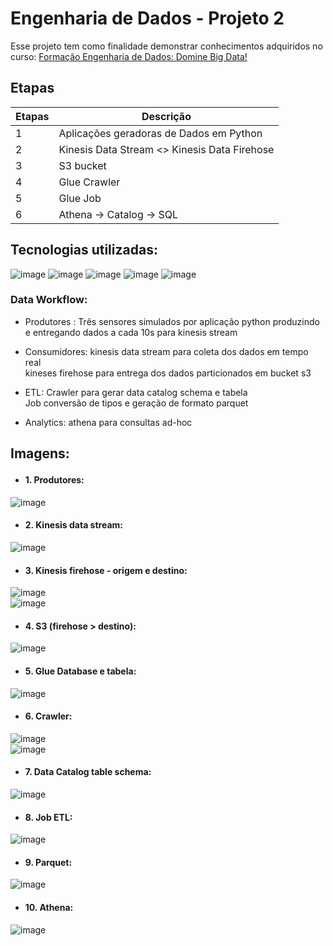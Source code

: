 # Engenharia de Dados - Projeto 2

Esse projeto tem como finalidade demonstrar conhecimentos adquiridos no curso:
[Formação Engenharia de Dados: Domine Big Data!](https://www.udemy.com/course/engenheiro-de-dados)

## Etapas

| Etapas | Descrição |
|--------|-----------|
| 1      | Aplicações geradoras de Dados em Python |
| 2      | Kinesis Data Stream <> Kinesis Data Firehose |
| 3      | S3 bucket |
| 4      | Glue Crawler | 
| 5      | Glue Job |
| 6      | Athena -> Catalog -> SQL |

## Tecnologias utilizadas:
![image](https://github.com/DieGit0/northwind/assets/19257853/18de0b9b-01c0-4246-81cb-87d377ab53e6) ![image](https://github.com/DieGit0/northwind/assets/19257853/27faed64-c9e7-4add-8864-86a8aec94524) 
![image](https://github.com/DieGit0/windfarm/assets/19257853/7737ae5c-173c-46ba-b5f4-541a1621bdd4) ![image](https://github.com/DieGit0/windfarm/assets/19257853/6ef60241-7043-4a7b-b7b8-58e0613c9aee)
![image](https://github.com/DieGit0/windfarm/assets/19257853/ff0e061e-0d8e-4ccf-98f4-a745d6550a90)


### Data Workflow:
- Produtores  : Três sensores simulados por aplicação python produzindo e entregando dados a cada 10s para kinesis stream <p>
- Consumidores: kinesis data stream para coleta dos dados em tempo real <br>
                kineses firehose para entrega dos dados particionados em bucket s3 <p>
- ETL: Crawler para gerar data catalog schema e tabela <br>
       Job conversão de tipos e geração de formato parquet <p>
- Analytics: athena para consultas ad-hoc <p>

## Imagens:<p>
- #### 1. Produtores: <p>
![image](https://github.com/DieGit0/windfarm/assets/19257853/886a0d93-de6e-4d78-99b2-081e4916a66c) <p>

- #### 2. Kinesis data stream: <p>
![image](https://github.com/DieGit0/windfarm/assets/19257853/b7535384-563c-41bd-8d45-fbae43bb8a67) <p>

- #### 3. Kinesis firehose - origem e destino: <p>
 ![image](https://github.com/DieGit0/windfarm/assets/19257853/362c6a9a-70d8-4eed-bfa8-dd989e5d1ac1) <br>
 ![image](https://github.com/DieGit0/windfarm/assets/19257853/8727434b-1d5d-4e45-9975-b771b9bc2dda)


 - #### 4. S3 (firehose > destino): <p>
 ![image](https://github.com/DieGit0/windfarm/assets/19257853/9922ae6b-7776-4035-9d58-8a4b470fc882) <p>


 - #### 5. Glue Database e tabela: <p>
 ![image](https://github.com/DieGit0/windfarm/assets/19257853/19c57e7c-c7f7-40df-ad50-980692f64d4f) <p>


- #### 6. Crawler: <p>
![image](https://github.com/DieGit0/windfarm/assets/19257853/637a8931-80dd-4d5f-bf8a-2ff2b4dc3603)<br>
![image](https://github.com/DieGit0/windfarm/assets/19257853/1271ee69-350b-4e75-9a5e-8cf2141ac129)<p>

- #### 7. Data Catalog table schema: <p>
![image](https://github.com/DieGit0/windfarm/assets/19257853/f2d386c7-6135-483f-b9cc-52b7a71baf5d)


- #### 8. Job ETL: <p>
![image](https://github.com/DieGit0/windfarm/assets/19257853/b045b96f-f496-40c8-8a71-574b354acda5) <p>


- #### 9. Parquet: <p>
![image](https://github.com/DieGit0/windfarm/assets/19257853/1a04493b-2463-4c86-8474-8146917e5f98) <p>


- #### 10. Athena: <p>

![image](https://github.com/DieGit0/windfarm/assets/19257853/18787a53-0235-4123-a9db-d37ad382816f) <p>

<p>
